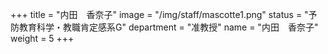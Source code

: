 +++
title = "内田　香奈子"
image = "/img/staff/mascotte1.png"
status = "予防教育科学・教職肯定感系G"
department = "准教授"
name = "内田　香奈子"
weight = 5
+++